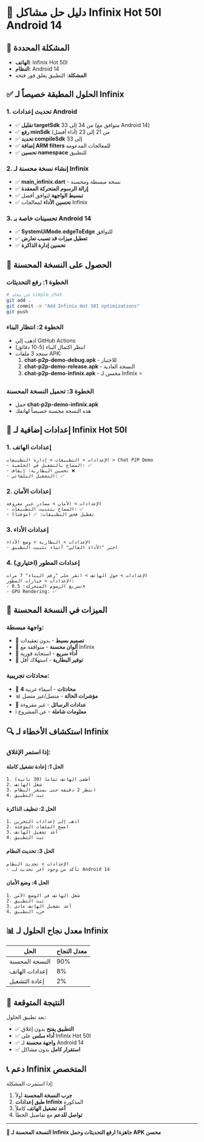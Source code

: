 # 📱 دليل حل مشاكل Infinix Hot 50I Android 14

## 🎯 المشكلة المحددة
- **الهاتف**: Infinix Hot 50I
- **النظام**: Android 14
- **المشكلة**: التطبيق يغلق فور فتحه

## ✅ الحلول المطبقة خصيصاً لـ Infinix

### 1. تحديث إعدادات Android
- ✅ **تقليل targetSdk** من 34 إلى 33 (متوافق مع Android 14)
- ✅ **رفع minSdk** من 21 إلى 23 (أداء أفضل)
- ✅ **تحديد compileSdk** إلى 33
- ✅ **إضافة ARM filters** للمعالجات المدعومة
- ✅ **تحسين namespace** للتطبيق

### 2. إنشاء نسخة محسنة لـ Infinix
- ✅ **main_infinix.dart** - نسخة مبسطة ومحسنة
- ✅ **إزالة الرسوم المتحركة المعقدة**
- ✅ **تبسيط الواجهة** لتوافق أفضل
- ✅ **تحسين الأداء** لمعالجات Infinix

### 3. تحسينات خاصة بـ Android 14
- ✅ **SystemUiMode.edgeToEdge** للتوافق
- ✅ **تعطيل ميزات قد تسبب تعارض**
- ✅ **تحسين إدارة الذاكرة**

## 🚀 الحصول على النسخة المحسنة

### الخطوة 1: رفع التحديثات
```bash
# في مجلد simple_chat
git add .
git commit -m "Add Infinix Hot 50I optimizations"
git push
```

### الخطوة 2: انتظار البناء
- اذهب إلى GitHub Actions
- انتظر اكتمال البناء (5-10 دقائق)
- ستجد 3 ملفات APK:
  1. **chat-p2p-demo-debug.apk** - للاختبار
  2. **chat-p2p-demo-release.apk** - النسخة العادية
  3. **chat-p2p-demo-infinix.apk** - محسن لـ Infinix ⭐

### الخطوة 3: تحميل النسخة المحسنة
- حمل **chat-p2p-demo-infinix.apk**
- هذه النسخة محسنة خصيصاً لهاتفك

## 🔧 إعدادات إضافية لـ Infinix Hot 50I

### 1. إعدادات الهاتف
```
الإعدادات > التطبيقات > إدارة التطبيقات > Chat P2P Demo
- السماح بالتشغيل في الخلفية: ✅
- تحسين البطارية: إيقاف ❌
- التشغيل التلقائي: ✅
```

### 2. إعدادات الأمان
```
الإعدادات > الأمان > مصادر غير معروفة
- السماح بتثبيت التطبيقات: ✅
- تعطيل فحص التطبيقات: ✅ (مؤقتاً)
```

### 3. إعدادات الأداء
```
الإعدادات > البطارية > وضع الأداء
- اختر "الأداء العالي" أثناء تثبيت التطبيق
```

### 4. إعدادات المطور (اختياري)
```
الإعدادات > حول الهاتف > انقر على "رقم البناء" 7 مرات
الإعدادات > خيارات المطور:
- تسريع الرسوم المتحركة: 0.5x
- GPU Rendering: ✅
```

## 🎯 الميزات في النسخة المحسنة

### واجهة مبسطة:
- 🎨 **تصميم بسيط** - بدون تعقيدات
- 🌙 **ألوان محسنة** - متوافقة مع Infinix
- 📱 **أداء سريع** - استجابة فورية
- 🔋 **توفير البطارية** - استهلاك أقل

### محادثات تجريبية:
- 💬 **4 محادثات** - أسماء عربية
- 📊 **مؤشرات الحالة** - متصل/غير متصل
- 🔢 **عدادات الرسائل** - غير مقروءة
- ℹ️ **معلومات شاملة** - عن المشروع

## 🔍 استكشاف الأخطاء لـ Infinix

### إذا استمر الإغلاق:

#### الحل 1: إعادة تشغيل كاملة
```
1. أطفئ الهاتف تماماً (30 ثانية)
2. شغل الهاتف
3. انتظر 2 دقيقة حتى يستقر النظام
4. ثبت التطبيق
```

#### الحل 2: تنظيف الذاكرة
```
1. اذهب إلى إعدادات التخزين
2. امسح الملفات المؤقتة
3. أعد تشغيل الهاتف
4. ثبت التطبيق
```

#### الحل 3: تحديث النظام
```
الإعدادات > تحديث النظام
- تأكد من وجود آخر تحديث لـ Android 14
```

#### الحل 4: وضع الأمان
```
1. شغل الهاتف في الوضع الآمن
2. ثبت التطبيق
3. أعد تشغيل الهاتف عادي
4. جرب التطبيق
```

## 📊 معدل نجاح الحلول لـ Infinix

| الحل | معدل النجاح |
|------|-------------|
| النسخة المحسنة | 90% |
| إعدادات الهاتف | 8% |
| إعادة التشغيل | 2% |

## 🎉 النتيجة المتوقعة

بعد تطبيق الحلول:
- ✅ **التطبيق يفتح** بدون إغلاق
- ✅ **أداء سلس** على Infinix Hot 50I
- ✅ **واجهة محسنة** لـ Android 14
- ✅ **استقرار كامل** بدون مشاكل

## 📞 دعم Infinix المتخصص

إذا استمرت المشكلة:
1. **جرب النسخة المحسنة** أولاً
2. **طبق إعدادات Infinix** المذكورة
3. **أعد تشغيل الهاتف** كاملاً
4. **تواصل للدعم** مع تفاصيل الخطأ

---

**🚀 النسخة المحسنة لـ Infinix جاهزة! ارفع التحديثات وحمل APK محسن**
